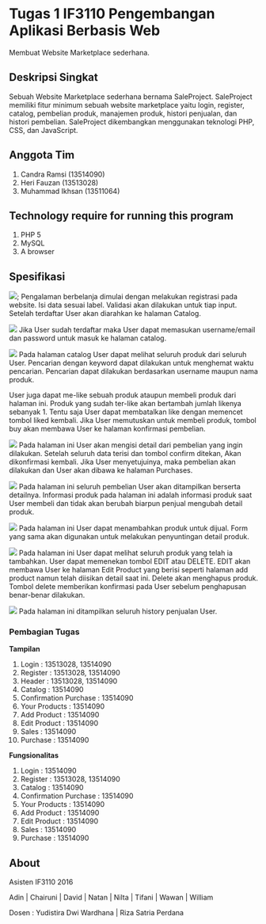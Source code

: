 # Tugas 1 IF3110 Pengembangan Aplikasi Berbasis Web

Membuat Website Marketplace sederhana.

## Deskripsi Singkat

Sebuah Website Marketplace sederhana bernama SaleProject. SaleProject memiliki fitur minimum sebuah website marketplace yaitu login, register, catalog, pembelian produk, manajemen produk, histori penjualan, dan histori pembelian. SaleProject dikembangkan menggunakan teknologi PHP, CSS, dan JavaScript.

## Anggota Tim
1. Candra Ramsi (13514090)
2. Heri Fauzan (13513028)
3. Muhammad Ikhsan (13511064)

## Technology require for running this program

1. PHP 5
2. MySQL
3. A browser

## Spesifikasi

![](mocks/screenshots/register_form_yang_terisi.png);
Pengalaman berbelanja dimulai dengan melakukan registrasi pada website.
Isi data sesuai label. Validasi akan dilakukan untuk tiap input.
Setelah terdaftar User akan diarahkan ke halaman Catalog.

![](mocks/screenshots/login2.png)
Jika User sudah terdaftar maka User dapat memasukan username/email dan password untuk masuk ke halaman catalog.

![](mocks/screenshots/catalog.png)
Pada halaman catalog User dapat melihat seluruh produk dari seluruh User. Pencarian dengan keyword dapat dilakukan untuk menghemat waktu pencarian. Pencarian dapat dilakukan berdasarkan username maupun nama produk.

User juga dapat me-like sebuah produk ataupun membeli produk dari halaman ini. Produk yang sudah ter-like akan bertambah jumlah likenya sebanyak 1. Tentu saja User dapat membatalkan like dengan memencet tombol liked kembali. Jika User memutuskan untuk membeli produk, tombol buy akan membawa User ke halaman konfirmasi pembelian.

![](mocks/screenshots/purchase_form.png)
Pada halaman ini User akan mengisi detail dari pembelian yang ingin dilakukan. Setelah seluruh data terisi dan tombol confirm ditekan, Akan dikonfirmasi kembali. Jika User menyetujuinya, maka pembelian akan dilakukan dan User akan dibawa ke halaman Purchases.

![](mocks/screenshots/purchases.png)
Pada halaman ini seluruh pembelian User akan ditampilkan berserta detailnya. Informasi produk pada halaman ini adalah informasi produk saat User membeli dan tidak akan berubah biarpun penjual mengubah detail produk.

![](mocks/screenshots/add_product.png)
Pada halaman ini User dapat menambahkan produk untuk dijual. Form yang sama akan digunakan untuk melakukan penyuntingan detail produk.

![](mocks/screenshots/your_product.png)
Pada halaman ini User dapat melihat seluruh produk yang telah ia tambahkan. User dapat memenekan tombol EDIT atau DELETE. EDIT akan membawa User ke halaman Edit Product yang berisi seperti halaman add product namun telah diisikan detail saat ini. Delete akan menghapus produk. Tombol delete memberikan konfirmasi pada User sebelum penghapusan benar-benar dilakukan.

![](mocks/screenshots/sales.png)
Pada halaman ini ditampilkan seluruh history penjualan User.

### Pembagian Tugas

**Tampilan**
1. Login : 13513028, 13514090
2. Register : 13513028, 13514090
3. Header : 13513028, 13514090
4. Catalog : 13514090
5. Confirmation Purchase : 13514090
6. Your Products : 13514090
7. Add Product : 13514090
8. Edit Product : 13514090
9. Sales : 13514090
10. Purchase : 13514090

**Fungsionalitas**
1. Login : 13514090
2. Register : 13513028, 13514090
3. Catalog : 13514090
4. Confirmation Purchase : 13514090
5. Your Products : 13514090
6. Add Product : 13514090
7. Edit Product : 13514090
8. Sales : 13514090
9. Purchase : 13514090

## About

Asisten IF3110 2016

Adin | Chairuni | David | Natan | Nilta | Tifani | Wawan | William

Dosen : Yudistira Dwi Wardhana | Riza Satria Perdana
